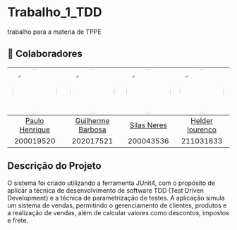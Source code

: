 # Trabalho_1_TDD
trabalho para a materia de TPPE

## :handshake: Colaboradores

| <img src="https://avatars.githubusercontent.com/u/78980856?s=400&u=921d277b9f43db9a1f09325391b30bb23e2f6c1e&v=4" width="100px" style="border-radius: 50%;"> | <img src="https://avatars.githubusercontent.com/u/98053876?v=4" width="100px" style="border-radius: 50%;"> | <img src="https://avatars.githubusercontent.com/u/78981008?v=4" width="100px" style="border-radius: 50%;"> | <img src="https://avatars.githubusercontent.com/u/54339291?v=4" width="100px" style="border-radius: 50%;"> |
|:----------------------------------------------------------:|:------------------------------------------------:|:-------------------------------------------------------------:|:----------------------------------------------------:|
|[Paulo Henrique](https://github.com/PhRezende-eng)      | [Guilherme Barbosa](https://github.com/guibrbs)     | [Silas Neres](https://github.com/Silas-neres)      | [Helder lourenco](https://github.com/TaynaraCris)      |
|200019520     | 202017521   | 200043536     | 211031833      |


## Descrição do Projeto 

O sistema foi criado utilizando a ferramenta JUnit4, com o propósito de aplicar a técnica de desenvolvimento de software TDD (Test Driven Development) e a técnica de parametrização de testes. A aplicação simula um sistema de vendas, permitindo o gerenciamento de clientes, produtos e a realização de vendas, além de calcular valores como descontos, impostos e frete.


